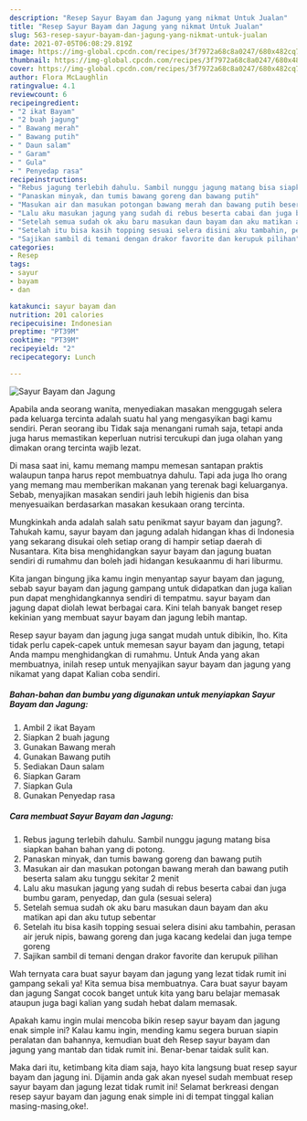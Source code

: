 ```yaml
---
description: "Resep Sayur Bayam dan Jagung yang nikmat Untuk Jualan"
title: "Resep Sayur Bayam dan Jagung yang nikmat Untuk Jualan"
slug: 563-resep-sayur-bayam-dan-jagung-yang-nikmat-untuk-jualan
date: 2021-07-05T06:08:29.819Z
image: https://img-global.cpcdn.com/recipes/3f7972a68c8a0247/680x482cq70/sayur-bayam-dan-jagung-foto-resep-utama.jpg
thumbnail: https://img-global.cpcdn.com/recipes/3f7972a68c8a0247/680x482cq70/sayur-bayam-dan-jagung-foto-resep-utama.jpg
cover: https://img-global.cpcdn.com/recipes/3f7972a68c8a0247/680x482cq70/sayur-bayam-dan-jagung-foto-resep-utama.jpg
author: Flora McLaughlin
ratingvalue: 4.1
reviewcount: 6
recipeingredient:
- "2 ikat Bayam"
- "2 buah jagung"
- " Bawang merah"
- " Bawang putih"
- " Daun salam"
- " Garam"
- " Gula"
- " Penyedap rasa"
recipeinstructions:
- "Rebus jagung terlebih dahulu. Sambil nunggu jagung matang bisa siapkan bahan bahan yang di potong."
- "Panaskan minyak, dan tumis bawang goreng dan bawang putih"
- "Masukan air dan masukan potongan bawang merah dan bawang putih beserta salam aku tunggu sekitar 2 menit"
- "Lalu aku masukan jagung yang sudah di rebus beserta cabai dan juga bumbu garam, penyedap, dan gula (sesuai selera)"
- "Setelah semua sudah ok aku baru masukan daun bayam dan aku matikan api dan aku tutup sebentar"
- "Setelah itu bisa kasih topping sesuai selera disini aku tambahin, perasan air jeruk nipis, bawang goreng dan juga kacang kedelai dan juga tempe goreng"
- "Sajikan sambil di temani dengan drakor favorite dan kerupuk pilihan"
categories:
- Resep
tags:
- sayur
- bayam
- dan

katakunci: sayur bayam dan 
nutrition: 201 calories
recipecuisine: Indonesian
preptime: "PT39M"
cooktime: "PT39M"
recipeyield: "2"
recipecategory: Lunch

---
```



![Sayur Bayam dan Jagung](https://img-global.cpcdn.com/recipes/3f7972a68c8a0247/680x482cq70/sayur-bayam-dan-jagung-foto-resep-utama.jpg)

Apabila anda seorang wanita, menyediakan masakan menggugah selera pada keluarga tercinta adalah suatu hal yang mengasyikan bagi kamu sendiri. Peran seorang ibu Tidak saja menangani rumah saja, tetapi anda juga harus memastikan keperluan nutrisi tercukupi dan juga olahan yang dimakan orang tercinta wajib lezat.

Di masa  saat ini, kamu memang mampu memesan santapan praktis walaupun tanpa harus repot membuatnya dahulu. Tapi ada juga lho orang yang memang mau memberikan makanan yang terenak bagi keluarganya. Sebab, menyajikan masakan sendiri jauh lebih higienis dan bisa menyesuaikan berdasarkan masakan kesukaan orang tercinta. 



Mungkinkah anda adalah salah satu penikmat sayur bayam dan jagung?. Tahukah kamu, sayur bayam dan jagung adalah hidangan khas di Indonesia yang sekarang disukai oleh setiap orang di hampir setiap daerah di Nusantara. Kita bisa menghidangkan sayur bayam dan jagung buatan sendiri di rumahmu dan boleh jadi hidangan kesukaanmu di hari liburmu.

Kita jangan bingung jika kamu ingin menyantap sayur bayam dan jagung, sebab sayur bayam dan jagung gampang untuk didapatkan dan juga kalian pun dapat menghidangkannya sendiri di tempatmu. sayur bayam dan jagung dapat diolah lewat berbagai cara. Kini telah banyak banget resep kekinian yang membuat sayur bayam dan jagung lebih mantap.

Resep sayur bayam dan jagung juga sangat mudah untuk dibikin, lho. Kita tidak perlu capek-capek untuk memesan sayur bayam dan jagung, tetapi Anda mampu menghidangkan di rumahmu. Untuk Anda yang akan membuatnya, inilah resep untuk menyajikan sayur bayam dan jagung yang nikamat yang dapat Kalian coba sendiri.

<!--inarticleads1-->

##### Bahan-bahan dan bumbu yang digunakan untuk menyiapkan Sayur Bayam dan Jagung:

1. Ambil 2 ikat Bayam
1. Siapkan 2 buah jagung
1. Gunakan  Bawang merah
1. Gunakan  Bawang putih
1. Sediakan  Daun salam
1. Siapkan  Garam
1. Siapkan  Gula
1. Gunakan  Penyedap rasa




<!--inarticleads2-->

##### Cara membuat Sayur Bayam dan Jagung:

1. Rebus jagung terlebih dahulu. Sambil nunggu jagung matang bisa siapkan bahan bahan yang di potong.
1. Panaskan minyak, dan tumis bawang goreng dan bawang putih
1. Masukan air dan masukan potongan bawang merah dan bawang putih beserta salam aku tunggu sekitar 2 menit
1. Lalu aku masukan jagung yang sudah di rebus beserta cabai dan juga bumbu garam, penyedap, dan gula (sesuai selera)
1. Setelah semua sudah ok aku baru masukan daun bayam dan aku matikan api dan aku tutup sebentar
1. Setelah itu bisa kasih topping sesuai selera disini aku tambahin, perasan air jeruk nipis, bawang goreng dan juga kacang kedelai dan juga tempe goreng
1. Sajikan sambil di temani dengan drakor favorite dan kerupuk pilihan




Wah ternyata cara buat sayur bayam dan jagung yang lezat tidak rumit ini gampang sekali ya! Kita semua bisa membuatnya. Cara buat sayur bayam dan jagung Sangat cocok banget untuk kita yang baru belajar memasak ataupun juga bagi kalian yang sudah hebat dalam memasak.

Apakah kamu ingin mulai mencoba bikin resep sayur bayam dan jagung enak simple ini? Kalau kamu ingin, mending kamu segera buruan siapin peralatan dan bahannya, kemudian buat deh Resep sayur bayam dan jagung yang mantab dan tidak rumit ini. Benar-benar taidak sulit kan. 

Maka dari itu, ketimbang kita diam saja, hayo kita langsung buat resep sayur bayam dan jagung ini. Dijamin anda gak akan nyesel sudah membuat resep sayur bayam dan jagung lezat tidak rumit ini! Selamat berkreasi dengan resep sayur bayam dan jagung enak simple ini di tempat tinggal kalian masing-masing,oke!.

